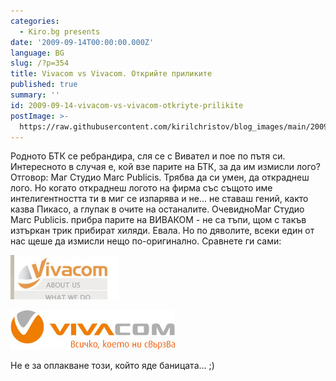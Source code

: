 ```yaml
---
categories:
  - Kiro.bg presents
date: '2009-09-14T00:00:00.000Z'
language: BG
slug: /?p=354
title: Vivacom vs Vivacom. Открийте приликите
published: true
summary: ''
id: 2009-09-14-vivacom-vs-vivacom-otkriyte-prilikite
postImage: >-
  https://raw.githubusercontent.com/kirilchristov/blog_images/main/2009/09/Picture-1.jpg
---
```


Родното БТК се ребрандира, сля се с Вивател и пое по пътя си. Интересното в случая е, кой взе парите на БТК, за да им измисли лого? Отговор: Маг Студио Marc Publicis. Трябва да си умен, да откраднеш лого. Но когато откраднеш логото на фирма със същото име интелигентността ти в миг се изпарява и не... не ставаш гений, както казва Пикасо, а глупак в очите на останалите. ОчевидноМаг Студио Marc Publicis. прибра парите на ВИВАКОМ - не са тъпи, щом с такъв изтъркан трик прибират хиляди. Евала. Но по дяволите, всеки един от нас щеше да измисли нещо по-оригинално. Сравнете ги сами: 

![Picture-1](https://raw.githubusercontent.com/kirilchristov/blog_images/main/2009/09/Picture-1.jpg)

 

![vivacom_bg](https://raw.githubusercontent.com/kirilchristov/blog_images/main/2009/09/vivacom_bg.jpg)

 Не е за оплакване този, който яде баницата... ;)
